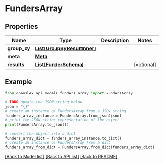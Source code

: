 # FundersArray


## Properties

Name | Type | Description | Notes
------------ | ------------- | ------------- | -------------
**group_by** | [**List[GroupByResultInner]**](GroupByResultInner.md) |  | 
**meta** | [**Meta**](Meta.md) |  | 
**results** | [**List[FunderSchema]**](FunderSchema.md) |  | [optional] 

## Example

```python
from openalex_api.models.funders_array import FundersArray

# TODO update the JSON string below
json = "{}"
# create an instance of FundersArray from a JSON string
funders_array_instance = FundersArray.from_json(json)
# print the JSON string representation of the object
print(FundersArray.to_json())

# convert the object into a dict
funders_array_dict = funders_array_instance.to_dict()
# create an instance of FundersArray from a dict
funders_array_from_dict = FundersArray.from_dict(funders_array_dict)
```
[[Back to Model list]](../README.md#documentation-for-models) [[Back to API list]](../README.md#documentation-for-api-endpoints) [[Back to README]](../README.md)


